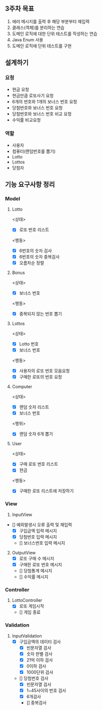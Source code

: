 ## 3주차 목표
1. 에러 메시지를 출력 후 해당 부분부터 재입력
2. 클래스(객체)를 분리하는 연습
3. 도메인 로직에 대한 단위 테스트를 작성하는 연습
4. Java Enum 사용
5. 도메인 로직에 단위 테스트를 구현

## 설계하기
### 요청
- 현금 요청
- 현금만큼 로또사기 요청
- 6개의 번호와 1개의 보너스 번호 요청
- 당첨번호와 보너스 번호 요청
- 당첨번호와 보너스 번호 비교 요청
- 수익률 비교요청

### 역할
- 사용자
- 컴퓨터(랜덤번호를 뽑기)
- Lotto
- Lottos
- 당첨자


## 기능 요구사항 정리

### Model
1. Lotto
    
    <상태>
    - [x] 로또 번호 리스트
    
   <행동>
    - [x] 6번호의 숫자 검사
    - [x] 6번호의 숫자 중복검사
    - [x] 오름차순 정렬
   
2. Bonus

   <상태>
    - [x] 보너스 번호

   <행동>
    - [x] 중복되지 않는 번호 뽑기


3. Lottos

    <상태>
    - [x] Lotto 번호
    - [x] 보너스 번호

    <행동>
    - [x] 사용자의 로또 번호 모음요청
    - [x] 구매한 로또의 번호 요청 

4. Computer

    <상태>
    - [x] 랜덤 숫자 리스트
    - [x] 보너스 번호
   
   <행위>
    - [x] 랜덤 숫자 6개 뽑기


5. User
   
    <상태>
   - [x] 구매 로또 번호 리스트
   - [x] 현금

    <행동>
   - [x] 구매한 로또 리스트에 저장하기
   

### View
1. InputView
  - [] 예외발생시 오류 출력 및 재입력
    - [x] 구입금액 입력 메시지
    - [x] 당첨번호 입력 메시지
    - [] 보너스번호 입력 메시지

2. OutputView
   - [x] 로또 구매 수 메시지
   - [x] 구매한 로또 번호 메시지
   - [] 당첨통계 메시지
   - [] 수익률 메시지

### Controller
1. LottoController
   - [x] 로또 게임시작
   - [] 게임 종료

### Validation
1. InputValidation
   - [x] 구입금액의 데이터 검사
     - [x] 빈문자열 검사
     - [x] 숫자 판별 검사
     - [x] 21억 이하 검사
     - [x] 0이하 검사
     - [x] 1000단위 검사
   - [] 당첨번호 검사
     - [x] 빈문자열 검사
     - [x] 1~45사이의 번호 검사
     - [x] 6개검사
     - [] 중복검사